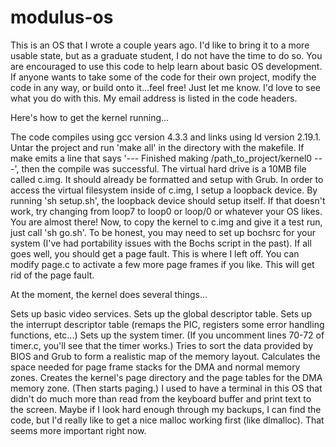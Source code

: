 # modulus-os
This is an OS that I wrote a couple years ago. I'd like to bring it to a more usable state, but as a graduate student, I do not have the time to do so. You are encouraged to use this code to help learn about basic OS development. If anyone wants to take some of the code for their own project, modify the code in any way, or build onto it...feel free! Just let me know. I'd love to see what you do with this. My email address is listed in the code headers.

Here's how to get the kernel running...

The code compiles using gcc version 4.3.3 and links using ld version 2.19.1. Untar the project and run 'make all' in the directory with the makefile. If make emits a line that says '--- Finished making /path_to_project/kernel0 ---', then the compile was successful.
The virtual hard drive is a 10MB file called c.img. It should already be formatted and setup with Grub. In order to access the virtual filesystem inside of c.img, I setup a loopback device. By running 'sh setup.sh', the loopback device should setup itself. If that doesn't work, try changing from loop7 to loop0 or loop/0 or whatever your OS likes.
You are almost there! Now, to copy the kernel to c.img and give it a test run, just call 'sh go.sh'. To be honest, you may need to set up bochsrc for your system (I've had portability issues with the Bochs script in the past).
If all goes well, you should get a page fault. This is where I left off. You can modify page.c to activate a few more page frames if you like. This will get rid of the page fault.

At the moment, the kernel does several things...

Sets up basic video services.
Sets up the global descriptor table.
Sets up the interrupt descriptor table (remaps the PIC, registers some error handling functions, etc...)
Sets up the system timer. (If you uncomment lines 70-72 of timer.c, you'll see that the timer works.)
Tries to sort the data provided by BIOS and Grub to form a realistic map of the memory layout.
Calculates the space needed for page frame stacks for the DMA and normal memory zones.
Creates the kernel's page directory and the page tables for the DMA memory zone. (Then starts paging.)
I used to have a terminal in this OS that didn't do much more than read from the keyboard buffer and print text to the screen. Maybe if I look hard enough through my backups, I can find the code, but I'd really like to get a nice malloc working first (like dlmalloc). That seems more important right now.
